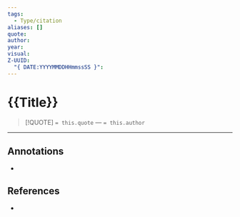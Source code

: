 ```yaml
---
tags:
  - Type/citation
aliases: []
quote: 
author: 
year: 
visual: 
Z-UUID:
  "{ DATE:YYYYMMDDHHmmssSS }":
---
```


# {{Title}}

<!-- Quote and author from frontmatter goes here. Also used for Dataview list of quotes. -->

> [!QUOTE]
>  `= this.quote`
>  — `= this.author`


---
## Annotations
<!-- Context, questions, own ideas for usage, … -->
- 


## References
<!-- Links to pages, internal and external, not referenced in the content -->
- 














